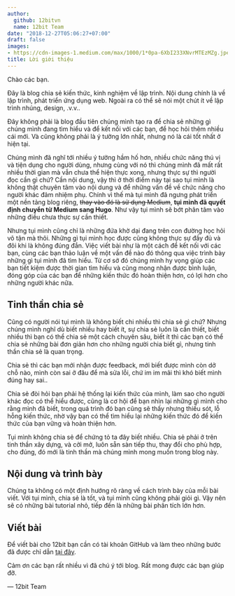 ```yaml
---
author:
  github: 12bitvn
  name: 12bit Team
date: "2018-12-27T05:06:27+07:00"
draft: false
images:
- https://cdn-images-1.medium.com/max/1000/1*0pa-6XbI233XNvrMTEzMZg.jpeg
title: Lời giới thiệu
---
```


Chào các bạn.

Đây là blog chia sẻ kiến thức, kinh nghiệm về lập trình. Nội dung chính là về lập trình, phát triển ứng dụng web. Ngoài ra có thể sẽ nói một chút ít về lập trình nhúng, design, .v.v..

Đây không phải là blog đầu tiên chúng mình tạo ra để chia sẻ những gì chúng mình đang tìm hiểu và để kết nối với các bạn, để học hỏi thêm nhiều cái mới. Và cũng không phải là ý tưởng lớn nhất, nhưng nó là cái tốt nhất ở hiện tại.

Chúng mình đã nghĩ tới nhiều ý tưởng hầm hố hơn, nhiều chức năng thú vị và tiện dụng cho người dùng, nhưng cùng với nó thì chúng mình đã mất rất nhiều thời gian mà vẫn chưa thể hiện thực xong, nhưng thực sự thì người đọc cần gì chứ? Cần nội dung, vậy thì ở thời điểm này tại sao tụi mình là không thật chuyên tâm vào nội dung và để những vấn đề về chức năng cho người khác đảm nhiệm phụ. Chính vì thế mà tụi mình đã ngưng phát triển một nền tảng blog riêng, ~~thay vào đó là sử dụng Medium~~, **tụi mình đã quyết định chuyển từ Medium sang Hugo**. Như vậy tụi mình sẽ bớt phân tâm vào những điều chưa thực sự cần thiết.

Nhưng tụi mình cũng chỉ là những đứa khờ dại đang trên con đường học hỏi vô tận mà thôi. Những gì tụi mình học được cũng không thực sự đầy đủ và đôi khi là không đúng đắn. Việc viết bài như là một cách để kết nối với các bạn, cùng các bạn thảo luận về một vấn đề nào đó thông qua việc trình bày những gì tụi mình đã tìm hiểu. Từ cơ sở đó chúng mình hy vọng giúp các bạn tiết kiệm được thời gian tìm hiểu và cũng mong nhận được bình luận, đóng góp của các bạn để những kiến thức đó hoàn thiện hơn, có lợi hơn cho những người khác nữa.

## Tinh thần chia sẻ

Cũng có người nói tụi mình là không biết chi nhiều thì chia sẻ gì chứ? Nhưng chúng mình nghĩ dù biết nhiều hay biết ít, sự chia sẻ luôn là cần thiết, biết nhiều thì bạn có thể chia sẻ một cách chuyên sâu, biết ít thì các bạn có thể chia sẻ những bài đơn giản hơn cho những người chia biết gì, nhưng tinh thần chia sẻ là quan trọng.

Chia sẻ thì các bạn mới nhận được feedback, mới biết được mình còn dở chỗ nào, mình còn sai ở đâu để mà sửa lỗi, chứ im im mãi thì khó biết mình đúng hay sai..

Chia sẻ đòi hỏi bạn phải hệ thống lại kiến thức của mình, làm sao cho người khác đọc có thể hiểu được, cũng là cơ hội để bạn nhìn lại những gì mình cho rằng mình đã biết, trong quá trình đó bạn cũng sẽ thấy nhưng thiếu sót, lỗ hỗng kiến thức, nhờ vậy bạn có thể tìm hiểu lại những kiến thức đó để kiến thức của bạn vững và hoàn thiện hơn.

Tụi mình không chia sẻ để chứng tỏ ta đây biết nhiều. Chia sẻ phải ở trên tinh thần xây dựng, và cởi mở, luôn sẵn sàn tiếp thu, thay đổi cho phù hợp, cho đúng, đó mới là tinh thần mà chúng mình mong muốn trong blog này.

## Nội dung và trình bày

Chúng ta không có một định hướng rõ ràng về cách trình bày của mỗi bài viết. Với tụi mình, chia sẻ là tốt, và tụi mình cũng không phải giỏi gì. Vậy nên sẽ có những bài tutorial nhỏ, tiếp đến là những bài phân tích lớn hơn.

## Viết bài

Để viết bài cho 12bit bạn cần có tài khoản GitHub và làm theo những bước đã được chỉ dẫn [tại đây](https://github.com/12bitvn/12bit.vn/blob/master/README.md).

Cảm ơn các bạn rất nhiều vì đã chú ý tới blog. Rất mong được các bạn giúp đỡ.

— 12bit Team
